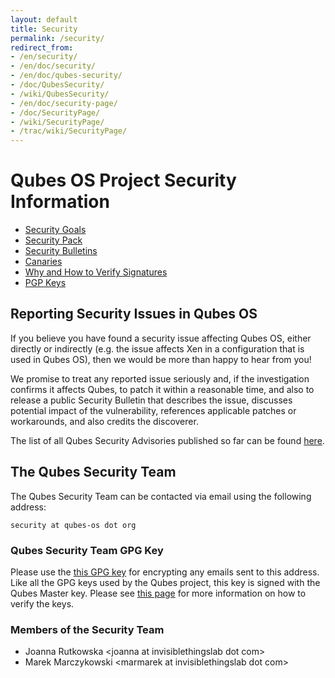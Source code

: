 ```yaml
---
layout: default
title: Security
permalink: /security/
redirect_from: 
- /en/security/
- /en/doc/security/
- /en/doc/qubes-security/
- /doc/QubesSecurity/
- /wiki/QubesSecurity/
- /en/doc/security-page/
- /doc/SecurityPage/
- /wiki/SecurityPage/
- /trac/wiki/SecurityPage/
---
```


Qubes OS Project Security Information
=====================================

-   [Security Goals](/doc/security-goals/)
-   [Security Pack](/doc/security-pack/)
-   [Security Bulletins](/doc/security-bulletins/)
-   [Canaries](/doc/canaries/)
-   [Why and How to Verify Signatures](/doc/verifying-signatures/)
-   [PGP Keys](http://keys.qubes-os.org/keys/)

Reporting Security Issues in Qubes OS
-------------------------------------

If you believe you have found a security issue affecting Qubes OS, either directly or indirectly (e.g. the issue affects Xen in a configuration that is used in Qubes OS), then we would be more than happy to hear from you!

We promise to treat any reported issue seriously and, if the investigation confirms it affects Qubes, to patch it within a reasonable time, and also to release a public Security Bulletin that describes the issue, discusses potential impact of the vulnerability, references applicable patches or workarounds, and also credits the discoverer.

The list of all Qubes Security Advisories published so far can be found [here](/doc/security-bulletins/).

The Qubes Security Team
-----------------------

The Qubes Security Team can be contacted via email using the following address:

~~~
security at qubes-os dot org
~~~

### Qubes Security Team GPG Key ###

Please use the [this GPG key](http://keys.qubes-os.org/keys/qubes-os-security-team-key.asc) for encrypting any emails sent to this address. Like all the GPG keys used by the Qubes project, this key is signed with the Qubes Master key. Please see [this page](/doc/verifying-signatures/) for more information on how to verify the keys.

### Members of the Security Team ###

-   Joanna Rutkowska \<joanna at invisiblethingslab dot com\>
-   Marek Marczykowski \<marmarek at invisiblethingslab dot com\>

